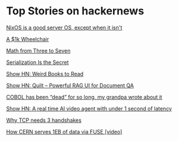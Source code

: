 # Top Stories on hackernews <br />
[NixOS is a good server OS, except when it isn't](https://sidhion.com/blog/posts/nixos_server_issues/)

[A $1k Wheelchair](https://newmobility.com/not-a-wheelchair/)

[Math from Three to Seven](https://www.thepsmiths.com/p/review-math-from-three-to-seven-by)

[Serialization Is the Secret](https://www.zachdaniel.dev/p/serialization-is-the-secret)

[Show HN: Weird Books to Read](https://bizarrebookshelf.com/)

[Show HN: Quilt – Powerful RAG UI for Document QA](https://quilt.fly.dev/)

[COBOL has been “dead” for so long, my grandpa wrote about it](https://wumpus-cave.net/post/2024/10/2024-10-01-death-of-cobol/index.html)

[Show HN: A real time AI video agent with under 1 second of latency]()

[Why TCP needs 3 handshakes](https://www.pixelstech.net/article/1727412048-Why-TCP-needs-3-handshakes)

[How CERN serves 1EB of data via FUSE [video]](https://kernel-recipes.org/en/2024/schedule/how-cern-serves-1eb-of-data-via-fuse/)
